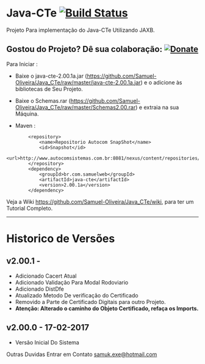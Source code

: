 # Java-CTe [![Build Status](https://travis-ci.org/Samuel-Oliveira/Java_CTe.svg?branch=master)](https://travis-ci.org/Samuel-Oliveira/Java_CTe)
Projeto Para implementação do Java-CTe Utilizando JAXB.

## Gostou do Projeto? Dê sua colaboração: [![Donate](https://img.shields.io/badge/Donate-PayPal-green.svg)](https://www.paypal.com/cgi-bin/webscr?cmd=_s-xclick&hosted_button_id=TX9K693QQYA6W)

Para Iniciar : 
- Baixe o java-cte-2.00.1a.jar (https://github.com/Samuel-Oliveira/Java_CTe/raw/master/java-cte-2.00.1a.jar) e o adicione às bibliotecas de Seu Projeto.
- Baixe o Schemas.rar (https://github.com/Samuel-Oliveira/Java_CTe/raw/master/Schemas2.00.rar) e extraia na sua Máquina.

- Maven :
```
	    <repository>
			<name>Repositorio Autocom SnapShot</name>
			<id>Snapshot</id>
			<url>http://www.autocomsistemas.com.br:8081/nexus/content/repositories/autocom/</url>
		</repository>
		<dependency>
			<groupId>br.com.samuelweb</groupId>
			<artifactId>java-cte</artifactId>
			<version>2.00.1a</version>
		</dependency>
```

Veja a Wiki https://github.com/Samuel-Oliveira/Java_CTe/wiki, para ter um Tutorial Completo.

________________________________________________________________________________________________

# Historico de Versões

## v2.00.1 - 
- Adicionado Cacert Atual
- Adicionado Validação Para Modal Rodoviario
- Adicionado DistDfe
- Atualizado Metodo De verificação do Certificado
- Removido a Parte de Certificado Digitais para outro Projeto.
- **Atenção: Alterado o caminho do Objeto Certificado, refaça os Imports.** 

## v2.00.0 - 17-02-2017
- Versão Inicial Do Sistema

Outras Duvidas Entrar em Contato samuk.exe@hotmail.com
